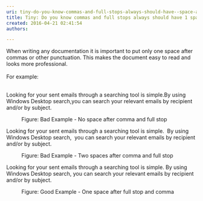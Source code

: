 ```yaml
---
uri: tiny-do-you-know-commas-and-full-stops-always-should-have--space-after-them
title: Tiny: Do you know commas and full stops always should have 1 space after them?
created: 2016-04-21 02:41:54
authors:

---
```





<span class='intro'> <div>​​When writing any documentation it is important to put only one&#160;space after commas or other punctuation. This makes the document easy to read and looks more professional.<br><br></div><div>For example&#58;</div><div><br></div> </span>

<p class="ssw15-rteElement-GreyBox">​Looking for your sent emails through a searching tool is simple.By using Windows Desktop search,you can search your relevant emails by recipient and/or by subject.</p><dd class="ssw15-rteElement-FigureBad">Figure&#58; Bad Example - No space after comma and full stop</dd><p class="ssw15-rteElement-GreyBox">Looking for your sent emails through a searching tool is simple. &#160;By using Windows Desktop search,&#160;&#160;you can search your relevant emails by recipient and/or by subject. &#160;</p><dd class="ssw15-rteElement-FigureBad">Figure&#58; Bad Example - Two spaces after comma and full stop</dd><p class="ssw15-rteElement-GreyBox">Looking for your sent emails through a searching tool is simple. By using Windows Desktop search, you can search your relevant emails by recipient and/or by subject.</p><dd class="ssw15-rteElement-FigureGood">Figure&#58; Good Example - One space after full stop and comma</dd>


